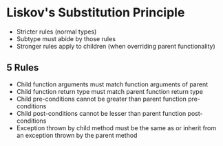 # Liskov's Substitution Principle

- Stricter rules (normal types) 
- Subtype must abide by those rules
- Stronger rules apply to children (when overriding parent functionality)

## 5 Rules

- Child function arguments must match function arguments of parent
- Child function return type must match parent function return type
- Child pre-conditions cannot be greater than parent function pre-conditions
- Child post-conditions cannot be lesser than parent function post-conditions
- Exception thrown by child method must be the same as or inherit from an exception thrown by the parent method

